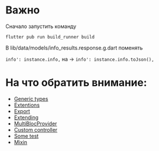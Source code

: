 # Важно

Сначало запустить команду

`flutter pub run build_runner build`

В lib/data/models/info_results.response.g.dart поменять

`info': instance.info,` на -> `info': instance.info.toJson(),`

# На что обратить внимание:

- [Generic types](https://github.com/urmatt/rick_and_morty_app/blob/main/lib/data/json_converters/info_result_converter.dart)
- [Extentions](https://github.com/urmatt/rick_and_morty_app/tree/main/lib/core/extentions)
- [Export](https://github.com/urmatt/rick_and_morty_app/blob/main/lib/data/repositories/repositories.dart)
- [Extending](https://github.com/urmatt/rick_and_morty_app/blob/main/lib/presentation/core/widgets/scroll_view/load_more_list.dart)
- [MultiBlocProvider](https://github.com/urmatt/rick_and_morty_app/blob/main/lib/presentation/routes/routes.dart)
- [Custom controller](https://github.com/urmatt/rick_and_morty_app/blob/main/lib/presentation/core/controllers/filter_controller.dart)
- [Some test](https://github.com/urmatt/rick_and_morty_app/tree/main/test/data/api/services)
- [Mixin](https://github.com/urmatt/rick_and_morty_app/tree/main/lib/presentation/routes/route_mixin.dart)
